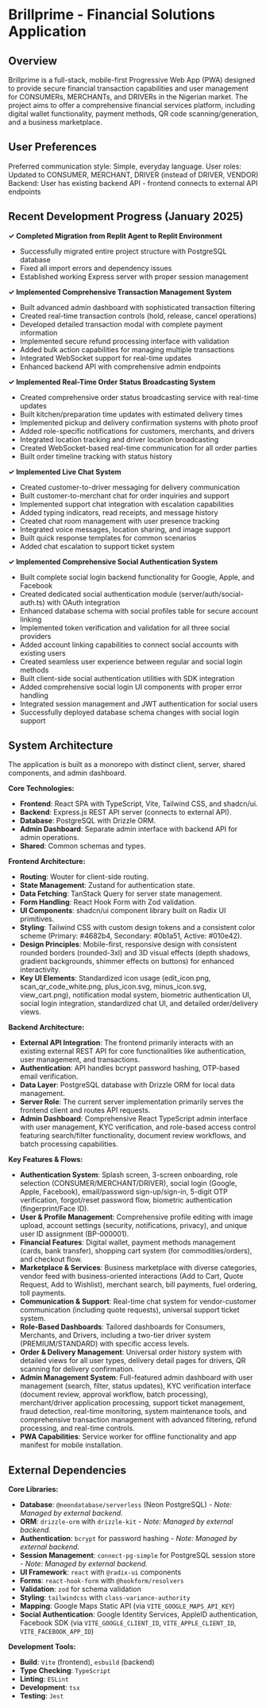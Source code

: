 # Brillprime - Financial Solutions Application

## Overview
Brillprime is a full-stack, mobile-first Progressive Web App (PWA) designed to provide secure financial transaction capabilities and user management for CONSUMERs, MERCHANTs, and DRIVERs in the Nigerian market. The project aims to offer a comprehensive financial services platform, including digital wallet functionality, payment methods, QR code scanning/generation, and a business marketplace.

## User Preferences
Preferred communication style: Simple, everyday language.
User roles: Updated to CONSUMER, MERCHANT, DRIVER (instead of DRIVER, VENDOR)
Backend: User has existing backend API - frontend connects to external API endpoints

## Recent Development Progress (January 2025)
**✓ Completed Migration from Replit Agent to Replit Environment**
- Successfully migrated entire project structure with PostgreSQL database
- Fixed all import errors and dependency issues
- Established working Express server with proper session management

**✓ Implemented Comprehensive Transaction Management System**
- Built advanced admin dashboard with sophisticated transaction filtering
- Created real-time transaction controls (hold, release, cancel operations)
- Developed detailed transaction modal with complete payment information
- Implemented secure refund processing interface with validation
- Added bulk action capabilities for managing multiple transactions
- Integrated WebSocket support for real-time updates
- Enhanced backend API with comprehensive admin endpoints

**✓ Implemented Real-Time Order Status Broadcasting System**
- Created comprehensive order status broadcasting service with real-time updates
- Built kitchen/preparation time updates with estimated delivery times
- Implemented pickup and delivery confirmation systems with photo proof
- Added role-specific notifications for customers, merchants, and drivers
- Integrated location tracking and driver location broadcasting
- Created WebSocket-based real-time communication for all order parties
- Built order timeline tracking with status history

**✓ Implemented Live Chat System**
- Created customer-to-driver messaging for delivery communication
- Built customer-to-merchant chat for order inquiries and support
- Implemented support chat integration with escalation capabilities
- Added typing indicators, read receipts, and message history
- Created chat room management with user presence tracking
- Integrated voice messages, location sharing, and image support
- Built quick response templates for common scenarios
- Added chat escalation to support ticket system

**✓ Implemented Comprehensive Social Authentication System**
- Built complete social login backend functionality for Google, Apple, and Facebook
- Created dedicated social authentication module (server/auth/social-auth.ts) with OAuth integration
- Enhanced database schema with social profiles table for secure account linking
- Implemented token verification and validation for all three social providers
- Added account linking capabilities to connect social accounts with existing users
- Created seamless user experience between regular and social login methods
- Built client-side social authentication utilities with SDK integration
- Added comprehensive social login UI components with proper error handling
- Integrated session management and JWT authentication for social users
- Successfully deployed database schema changes with social login support

## System Architecture
The application is built as a monorepo with distinct client, server, shared components, and admin dashboard.

**Core Technologies:**
- **Frontend**: React SPA with TypeScript, Vite, Tailwind CSS, and shadcn/ui.
- **Backend**: Express.js REST API server (connects to external API).
- **Database**: PostgreSQL with Drizzle ORM.
- **Admin Dashboard**: Separate admin interface with backend API for admin operations.
- **Shared**: Common schemas and types.

**Frontend Architecture:**
- **Routing**: Wouter for client-side routing.
- **State Management**: Zustand for authentication state.
- **Data Fetching**: TanStack Query for server state management.
- **Form Handling**: React Hook Form with Zod validation.
- **UI Components**: shadcn/ui component library built on Radix UI primitives.
- **Styling**: Tailwind CSS with custom design tokens and a consistent color scheme (Primary: #4682b4, Secondary: #0b1a51, Active: #010e42).
- **Design Principles**: Mobile-first, responsive design with consistent rounded borders (rounded-3xl) and 3D visual effects (depth shadows, gradient backgrounds, shimmer effects on buttons) for enhanced interactivity.
- **Key UI Elements**: Standardized icon usage (edit_icon.png, scan_qr_code_white.png, plus_icon.svg, minus_icon.svg, view_cart.png), notification modal system, biometric authentication UI, social login integration, standardized chat UI, and detailed order/delivery views.

**Backend Architecture:**
- **External API Integration**: The frontend primarily interacts with an existing external REST API for core functionalities like authentication, user management, and transactions.
- **Authentication**: API handles bcrypt password hashing, OTP-based email verification.
- **Data Layer**: PostgreSQL database with Drizzle ORM for local data management.
- **Server Role**: The current server implementation primarily serves the frontend client and routes API requests.
- **Admin Dashboard**: Comprehensive React TypeScript admin interface with user management, KYC verification, and role-based access control featuring search/filter functionality, document review workflows, and batch processing capabilities.

**Key Features & Flows:**
- **Authentication System**: Splash screen, 3-screen onboarding, role selection (CONSUMER/MERCHANT/DRIVER), social login (Google, Apple, Facebook), email/password sign-up/sign-in, 5-digit OTP verification, forgot/reset password flow, biometric authentication (fingerprint/Face ID).
- **User & Profile Management**: Comprehensive profile editing with image upload, account settings (security, notifications, privacy), and unique user ID assignment (BP-000001).
- **Financial Features**: Digital wallet, payment methods management (cards, bank transfer), shopping cart system (for commodities/orders), and checkout flow.
- **Marketplace & Services**: Business marketplace with diverse categories, vendor feed with business-oriented interactions (Add to Cart, Quote Request, Add to Wishlist), merchant search, bill payments, fuel ordering, toll payments.
- **Communication & Support**: Real-time chat system for vendor-customer communication (including quote requests), universal support ticket system.
- **Role-Based Dashboards**: Tailored dashboards for Consumers, Merchants, and Drivers, including a two-tier driver system (PREMIUM/STANDARD) with specific access levels.
- **Order & Delivery Management**: Universal order history system with detailed views for all user types, delivery detail pages for drivers, QR scanning for delivery confirmation.
- **Admin Management System**: Full-featured admin dashboard with user management (search, filter, status updates), KYC verification interface (document review, approval workflow, batch processing), merchant/driver application processing, support ticket management, fraud detection, real-time monitoring, system maintenance tools, and comprehensive transaction management with advanced filtering, refund processing, and real-time controls.
- **PWA Capabilities**: Service worker for offline functionality and app manifest for mobile installation.

## External Dependencies

**Core Libraries:**
- **Database**: `@neondatabase/serverless` (Neon PostgreSQL) - *Note: Managed by external backend.*
- **ORM**: `drizzle-orm` with `drizzle-kit` - *Note: Managed by external backend.*
- **Authentication**: `bcrypt` for password hashing - *Note: Managed by external backend.*
- **Session Management**: `connect-pg-simple` for PostgreSQL session store - *Note: Managed by external backend.*
- **UI Framework**: `react` with `@radix-ui` components
- **Forms**: `react-hook-form` with `@hookform/resolvers`
- **Validation**: `zod` for schema validation
- **Styling**: `tailwindcss` with `class-variance-authority`
- **Mapping**: Google Maps Static API (via `VITE_GOOGLE_MAPS_API_KEY`)
- **Social Authentication**: Google Identity Services, AppleID authentication, Facebook SDK (via `VITE_GOOGLE_CLIENT_ID`, `VITE_APPLE_CLIENT_ID`, `VITE_FACEBOOK_APP_ID`)

**Development Tools:**
- **Build**: `Vite` (frontend), `esbuild` (backend)
- **Type Checking**: `TypeScript`
- **Linting**: `ESLint`
- **Development**: `tsx`
- **Testing**: `Jest`